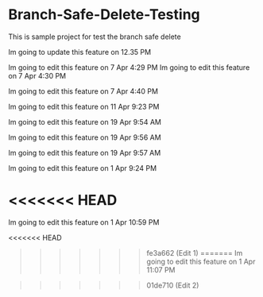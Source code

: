 # Branch-Safe-Delete-Testing
This is sample project for test the branch safe delete

Im going to update this feature on 12.35 PM

Im going to edit this feature on 7 Apr 4:29 PM
Im going to edit this feature on 7 Apr 4:30 PM

Im going to edit this feature on 7 Apr 4:40 PM

Im going to edit this feature on 11 Apr 9:23 PM

Im going to edit this feature on 19 Apr 9:54 AM

Im going to edit this feature on 19 Apr 9:56 AM

Im going to edit this feature on 19 Apr 9:57 AM

Im going to edit this feature on 1 Apr 9:24 PM

<<<<<<< HEAD
=======
Im going to edit this feature on 1 Apr 10:59 PM

<<<<<<< HEAD
>>>>>>> fe3a662 (Edit 1)
=======
Im going to edit this feature on 1 Apr 11:07 PM

>>>>>>> 01de710 (Edit 2)
